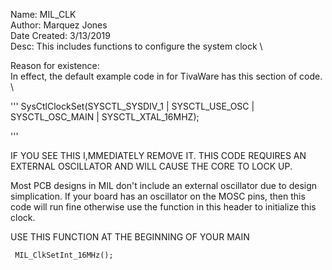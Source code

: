 Name: MIL_CLK \
Author: Marquez Jones \
Date Created: 3/13/2019 \
Desc: This includes functions to configure the system clock \

Reason for existence: \
In effect, the default example code in for 
TivaWare has this section of code. \

'''
    SysCtlClockSet(SYSCTL_SYSDIV_1 |
                   SYSCTL_USE_OSC  |
                   SYSCTL_OSC_MAIN |
                   SYSCTL_XTAL_16MHZ);

'''

IF YOU SEE THIS I,MMEDIATELY REMOVE IT.
THIS CODE REQUIRES AN EXTERNAL OSCILLATOR AND 
WILL CAUSE THE CORE TO LOCK UP. 

Most PCB designs in MIL don't include an external oscillator due to design simplication. 
If your board has an oscillator on the MOSC pins, then this code will run fine otherwise use the function in this 
header to initialize this clock. 

USE THIS FUNCTION AT THE BEGINNING OF YOUR MAIN
```
 MIL_ClkSetInt_16MHz();

```

